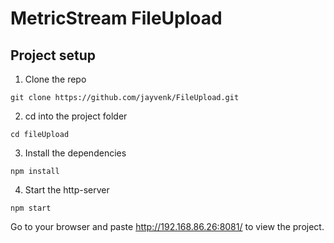 # MetricStream FileUpload

## Project setup

1. Clone the repo
```
git clone https://github.com/jayvenk/FileUpload.git
```

2. cd into the project folder
```
cd fileUpload
```

3. Install the dependencies
```
npm install
```

4. Start the http-server
```
npm start
```

Go to your browser and paste http://192.168.86.26:8081/ to view the project.
